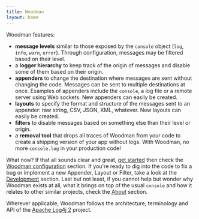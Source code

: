 ```yaml
---
title: Woodman
layout: home
---
```


Woodman features:

- **message levels** similar to those exposed by the `console` object (`log`, `info`, `warn`, `error`). Through configuration, messages may be filtered based on their level.
- a **logger hierarchy** to keep track of the origin of messages and disable some of them based on their origin.
- **appenders** to change the destination where messages are sent without changing the code. Messages can be sent to multiple destinations at once. Examples of appenders include the `console`, a log file or a remote server using Web sockets. New appenders can easily be created.
- **layouts** to specify the format and structure of the messages sent to an appender: raw string, CSV, JSON, XML, whatever. New layouts can easily be created.
- **filters** to disable messages based on something else than their level or origin.
- a **removal tool** that drops all traces of Woodman from your code to create a shipping version of your app without logs. With Woodman, no more `console.log` in your production code!

What now? If that all sounds clear and great, [get started](getstarted.html) then check the [Woodman configuration](configure.html) section. If you're ready to dig into the code to fix a bug or implement a new Appender, Layout or Filter, take a look at the [Development](contribute.html) section. Last but not least, if you cannot help but wonder why Woodman exists at all, what it brings on top of the usual `console` and how it relates to other similar projects, check the [About](about.html) section.

Wherever applicable, Woodman follows the architecture, terminology and API of the [Apache Log4j 2](http://logging.apache.org/log4j/2.x/) project.
